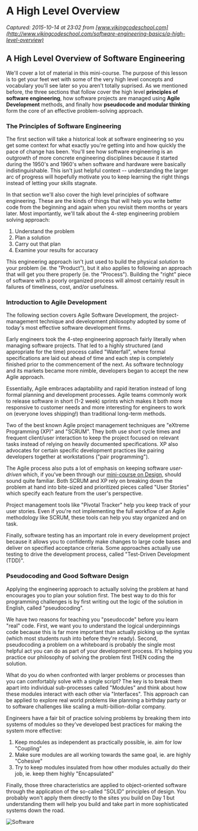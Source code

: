 # A High Level Overview

_Captured: 2015-10-14 at 23:02 from [www.vikingcodeschool.com](http://www.vikingcodeschool.com/software-engineering-basics/a-high-level-overview)_

## A High Level Overview of Software Engineering

We'll cover a lot of material in this mini-course. The purpose of this lesson is to get your feet wet with some of the very high level concepts and vocabulary you'll see later so you aren't totally suprised. As we mentioned before, the three sections that follow cover the high level **principles of software engineering**, how software projects are managed using **Agile Development** methods, and finally how **pseudocode and modular thinking** form the core of an effective problem-solving approach.

### The Principles of Software Engineering

The first section will take a historical look at software engineering so you get some context for what exactly you're getting into and how quickly the pace of change has been. You'll see how software engineering is an outgrowth of more concrete engineering disciplines because it started during the 1950's and 1960's when software and hardware were basically indistinguishable. This isn't just helpful context -- understanding the larger arc of progress will hopefully motivate you to keep learning the right things instead of letting your skills stagnate.

In that section we'll also cover the high level principles of software engineering. These are the kinds of things that will help you write better code from the beginning and again when you revisit them months or years later. Most importantly, we'll talk about the 4-step engineering problem solving approach:

  1. Understand the problem
  2. Plan a solution
  3. Carry out that plan
  4. Examine your results for accuracy  


This engineering approach isn't just used to build the physical _solution_ to your problem (ie. the "Product"), but it also applies to following an approach that will get you there properly (ie. the "Process"). Building the "right" piece of software with a poorly organized process will almost certainly result in failures of timeliness, cost, and/or usefulness.

### Introduction to Agile Development

The following section covers Agile Software Development, the project-management technique and development philosophy adopted by some of today's most effective software development firms.

Early engineers took the 4-step engineering approach fairly literally when managing software projects. That led to a highly structured (and appropriate for the time) process called "Waterfall", where formal specifications are laid out ahead of time and each step is completely finished prior to the commencement of the next. As software technology and its markets became more nimble, developers began to accept the new Agile approach.

Essentially, Agile embraces adaptability and rapid iteration instead of long formal planning and development processes. Agile teams commonly work to release software in short (1-2 week) sprints which makes it both more responsive to customer needs and more interesting for engineers to work on (everyone loves shipping!) than traditional long-term methods.

Two of the best known Agile project management techniques are "eXtreme Programming (XP)" and "SCRUM". They both use short cycle times and frequent client/user interaction to keep the project focused on relevant tasks instead of relying on heavily documented specifications. XP also advocates for certain specific development practices like pairing developers together at workstations ("pair programming").

The Agile process also puts a lot of emphasis on keeping software _user-driven_ which, if you've been through our [mini-course on Design](http://www.vikingcodeschool.com/web-design-basics), should sound quite familiar. Both SCRUM and XP rely on breaking down the problem at hand into bite-sized and prioritized pieces called "User Stories" which specify each feature from the user's perspective.

Project management tools like "Pivotal Tracker" help you keep track of your user stories. Even if you're not implementing the full workflow of an Agile methodology like SCRUM, these tools can help you stay organized and on task.

Finally, software testing has an important role in every development project because it allows you to confidently make changes to large code bases and deliver on specified acceptance criteria. Some approaches actually use testing to drive the development process, called "Test-Driven Development (TDD)".

### Pseudocoding and Good Software Design

Applying the engineering approach to actually solving the problem at hand encourages you to plan your solution first. The best way to do this for programming challenges is by first writing out the logic of the solution in English, called "pseudocoding".

We have two reasons for teaching you "pseudocode" before you learn "real" code. First, we want you to understand the logical underpinnings code because this is far more important than actually picking up the syntax (which most students rush into before they're ready). Second, pseudocoding a problem on a whiteboard is probably the single most helpful act you can do as part of your development process. It's helping you practice our philosophy of solving the problem first THEN coding the solution.

What do you do when confronted with larger problems or processes than you can comfortably solve with a single script? The key is to break them apart into individual sub-processes called "Modules" and think about how these modules interact with each other via "Interfaces". This approach can be applied to explore real world problems like planning a birthday party or to software challenges like scaling a multi-billion-dollar company.

Engineers have a fair bit of practice solving problems by breaking them into systems of modules so they've developed best practices for making the system more effective:

  1. Keep modules as independent as practically possible, ie. aim for low "Coupling"
  2. Make sure modules are all working towards the same goal, ie. are highly "Cohesive"
  3. Try to keep modules insulated from how other modules actually do their job, ie. keep them highly "Encapsulated"

Finally, those three characteristics are applied to object-oriented software through the application of the so-called "SOLID" principles of design. You probably won't apply them directly to the sites you build on Day 1 but understanding them will help you build and take part in more sophisticated systems down the road.

![Software](http://s3.amazonaws.com/viking_education/web_development/prep_engineering/software_concept_small.png)
